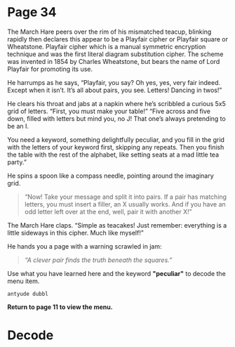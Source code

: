 # Page 34

The March Hare peers over the rim of his mismatched teacup, blinking rapidly then declares this appear to be a Playfair cipher or Playfair square or Wheatstone. Playfair cipher which is a manual symmetric encryption technique and was the first literal diagram substitution cipher. The scheme was invented in 1854 by Charles Wheatstone, but bears the name of Lord Playfair for promoting its use.

He harrumps as he says, “Playfair, you say? Oh yes, yes, very fair indeed. Except when it isn’t. It’s all about pairs, you see. Letters! Dancing in twos!”

He clears his throat and jabs at a napkin where he’s scribbled a curious 5x5 grid of letters. “First, you must make your table!” “Five across and five down, filled with letters but mind you, no J! That one’s always pretending to be an I.

You need a keyword, something delightfully peculiar, and you fill in the grid with the letters of your keyword first, skipping any repeats. Then you finish the table with the rest of the alphabet, like setting seats at a mad little tea party.”

He spins a spoon like a compass needle, pointing around the imaginary grid.

> “Now! Take your message and split it into pairs. If a pair has matching letters, you must insert a filler, an X usually works. And if you have an odd letter left over at the end, well, pair it with another X!”

The March Hare claps. “Simple as teacakes! Just remember: everything is a little sideways in this cipher. Much like myself!”

He hands you a page with a warning scrawled in jam:

> *“A clever pair finds the truth beneath the squares.”*

Use what you have learned here and the keyword **"peculiar"** to decode the menu item.


`antyude dubbl`


**Return to page 11 to view the menu.**



# Decode
